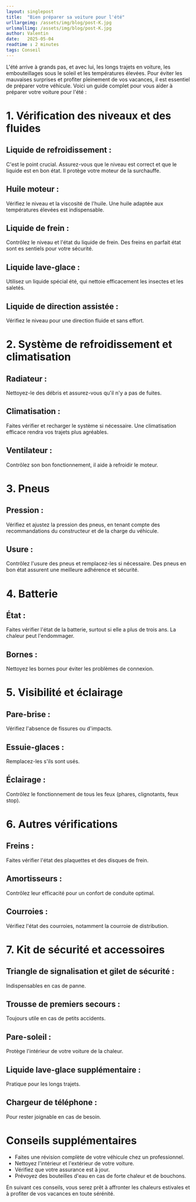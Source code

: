 ```yaml
---
layout: singlepost
title:  "Bien préparer sa voiture pour l'été"
urllargeimg: /assets/img/blog/post-K.jpg
urlsmallimg: /assets/img/blog/post-K.jpg
author: Valentin
date:   2025-05-04
readtime : 2 minutes
tags: Conseil  
---
```


L'été arrive à grands pas, et avec lui, les longs trajets en voiture, les embouteillages sous le soleil et les températures élevées. Pour éviter les mauvaises surprises et profiter pleinement de vos vacances, il est essentiel de préparer votre véhicule. Voici un guide complet pour vous aider à préparer votre voiture pour l'été :

# 1. Vérification des niveaux et des fluides
## Liquide de refroidissement :
C'est le point crucial. Assurez-vous que le niveau est correct et que le liquide est en bon état. Il protège votre moteur de la surchauffe.
## Huile moteur :
Vérifiez le niveau et la viscosité de l'huile. Une huile adaptée aux températures élevées est indispensable.
## Liquide de frein :
Contrôlez le niveau et l'état du liquide de frein. Des freins en parfait état sont es
sentiels pour votre sécurité.
## Liquide lave-glace :
Utilisez un liquide spécial été, qui nettoie efficacement les insectes et les saletés.
## Liquide de direction assistée :
Vérifiez le niveau pour une direction fluide et sans effort.

# 2. Système de refroidissement et climatisation
## Radiateur : 
Nettoyez-le des débris et assurez-vous qu'il n'y a pas de fuites.
## Climatisation : 
Faites vérifier et recharger le système si nécessaire. Une climatisation efficace rendra vos trajets plus agréables.
## Ventilateur :
Contrôlez son bon fonctionnement, il aide à refroidir le moteur.
# 3. Pneus
## Pression : 
Vérifiez et ajustez la pression des pneus, en tenant compte des recommandations du constructeur et de la charge du véhicule.
## Usure :
Contrôlez l'usure des pneus et remplacez-les si nécessaire. Des pneus en bon état assurent une meilleure adhérence et sécurité.

# 4. Batterie
## État : 
Faites vérifier l'état de la batterie, surtout si elle a plus de trois ans. La chaleur peut l'endommager.
## Bornes : 
Nettoyez les bornes pour éviter les problèmes de connexion.

# 5. Visibilité et éclairage
## Pare-brise : 
Vérifiez l'absence de fissures ou d'impacts.
## Essuie-glaces : 
Remplacez-les s'ils sont usés.
## Éclairage :
Contrôlez le fonctionnement de tous les feux (phares, clignotants, feux stop).

# 6. Autres vérifications
## Freins : 
Faites vérifier l'état des plaquettes et des disques de frein.
## Amortisseurs : 
Contrôlez leur efficacité pour un confort de conduite optimal.
## Courroies :
Vérifiez l'état des courroies, notamment la courroie de distribution.

# 7. Kit de sécurité et accessoires
## Triangle de signalisation et gilet de sécurité :
Indispensables en cas de panne.
## Trousse de premiers secours :
Toujours utile en cas de petits accidents.
## Pare-soleil : 
Protège l'intérieur de votre voiture de la chaleur.
## Liquide lave-glace supplémentaire :
Pratique pour les longs trajets.
## Chargeur de téléphone : 
Pour rester joignable en cas de besoin.

# Conseils supplémentaires

* Faites une révision complète de votre véhicule chez un professionnel.
* Nettoyez l'intérieur et l'extérieur de votre voiture.
* Vérifiez que votre assurance est à jour.
* Prévoyez des bouteilles d'eau en cas de forte chaleur et de bouchons.

En suivant ces conseils, vous serez prêt à affronter les chaleurs estivales et à profiter de vos vacances en toute sérénité.